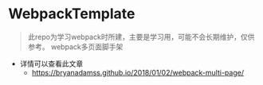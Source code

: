 # WebpackTemplate
> 此repo为学习webpack时所建，主要是学习用，可能不会长期维护，仅供参考。
webpack多页面脚手架
- 详情可以查看此文章
  - https://bryanadamss.github.io/2018/01/02/webpack-multi-page/
